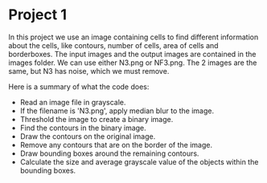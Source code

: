# Project 1

In this project we use an image containing cells to find different information about the cells, like contours, number of cells, area of cells and borderboxes. 
The input images and the output images are contained in the images folder.
We can use either N3.png or NF3.png. The 2 images are the same, but N3 has noise, which we must remove.

Here is a summary of what the code does:
- Read an image file in grayscale.
- If the filename is 'N3.png', apply median blur to the image.
- Threshold the image to create a binary image.
- Find the contours in the binary image.
- Draw the contours on the original image.
- Remove any contours that are on the border of the image.
- Draw bounding boxes around the remaining contours.
- Calculate the size and average grayscale value of the objects within the bounding boxes.
